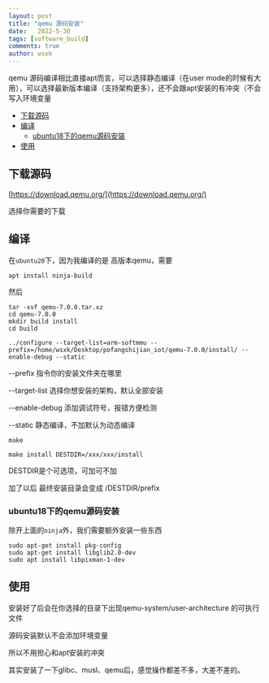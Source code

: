 ```yaml
---
layout: post
title: "qemu 源码安装"
date:   2022-5-30
tags: [software_build]
comments: true
author: wsxk
---
```


qemu 源码编译相比直接apt而言，可以选择静态编译（在user mode的时候有大用），可以选择最新版本编译（支持架构更多），还不会跟apt安装的有冲突（不会写入环境变量

- [下载源码](#下载源码)
- [编译](#编译)
  - [ubuntu18下的qemu源码安装](#ubuntu18下的qemu源码安装)
- [使用](#使用)


## 下载源码

[https://download.qemu.org/](https://download.qemu.org/)

选择你需要的下载

## 编译
在`ubuntu20`下，因为我编译的是 高版本qemu，需要

    apt install ninja-build

然后

    tar -xvf qemu-7.0.0.tar.xz
    cd qemu-7.0.0
    mkdir build install
    cd build

    ../configure --target-list=arm-softmmu --prefix=/home/wsxk/Desktop/pofangshijian_iot/qemu-7.0.0/install/ --enable-debug --static

--prefix 指令你的安装文件夹在哪里

--target-list 选择你想安装的架构，默认全部安装

--enable-debug 添加调试符号，报错方便检测

--static 静态编译，不加默认为动态编译


    make

    make install DESTDIR=/xxx/xxx/install

DESTDIR是个可选项，可加可不加

加了以后 最终安装目录会变成 /DESTDIR/prefix

### ubuntu18下的qemu源码安装<br>
除开上面的`ninja`外，我们需要额外安装一些东西<br>

    sudo apt-get install pkg-config
    sudo apt-get install libglib2.0-dev
    sudo apt install libpixman-1-dev


## 使用

安装好了后会在你选择的目录下出现qemu-system/user-architecture 的可执行文件

源码安装默认不会添加环境变量

所以不用担心和apt安装的冲突

其实安装了一下glibc、musl、qemu后，感觉操作都差不多，大差不差的。

